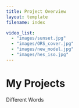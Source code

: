 ```yaml
---
title: Project Overview
layout: template
filename: index

video_list:
  - "images/sunset.jpg"
  - "images/ORS_cover.jpg"
  - "images/new_model.jpg"
  - "images/hes_iso.jpg"
---
```


# My Projects

Different Words
